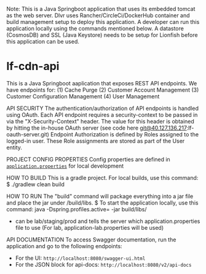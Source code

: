 Note: This is a Java Springboot application that uses its embedded tomcat as the web server.
Dlvr uses Rancher/CircleCi/DockerHub container and build management setup to deploy this application.
A developer can run this application locally using the commands mentioned below.
A datastore (CosmosDB) and SSL (Java Keystore)
needs to be setup for Lionfish before this application can be used.


# lf-cdn-api
This is a Java Springboot aaplication that exposes REST API endpoints. We have endpoints for:
(1) Cache Purge
(2) Customer Account Management
(3) Customer Configuration Management
(4) User Management

API SECURITY
The authentication/authorization of API endpoints is handled using OAuth.
Each API endpoint requires a security-context to be passed in via the "X-Security-Context" header.
The value for this header is obtained by hitting the in-house OAuth server (see code here git@40.127.136.217:lf-oauth-server.git)
Endpoint Authorization is defined by Roles assigned to the logged-in user. These Role assignments are stored as part of the User entity.

PROJECT CONFIG PROPERTIES
Config properties are defined in [`application.properties`](src/main/resources) for local development

HOW TO BUILD
This is a gradle project. For local builds, use this command:
$ ./gradlew clean build

HOW TO RUN
The "build" command will package everything into a jar file and place the jar under /build/libs.
$ To start the application locally, use this command:
java -Dspring.profiles.active=<env> -jar build/libs/<name-of-built-jar>
* <env> can be lab/staging/prod and tells the server which application.properties file to use
(For lab, application-lab.properties will be used)


API DOCUMENTATION
To access Swagger documentation, run the application and go to the following endpoints:
* For the UI: `http://localhost:8080/swagger-ui.html`
* For the JSON block for api-docs: `http://localhost:8080/v2/api-docs`